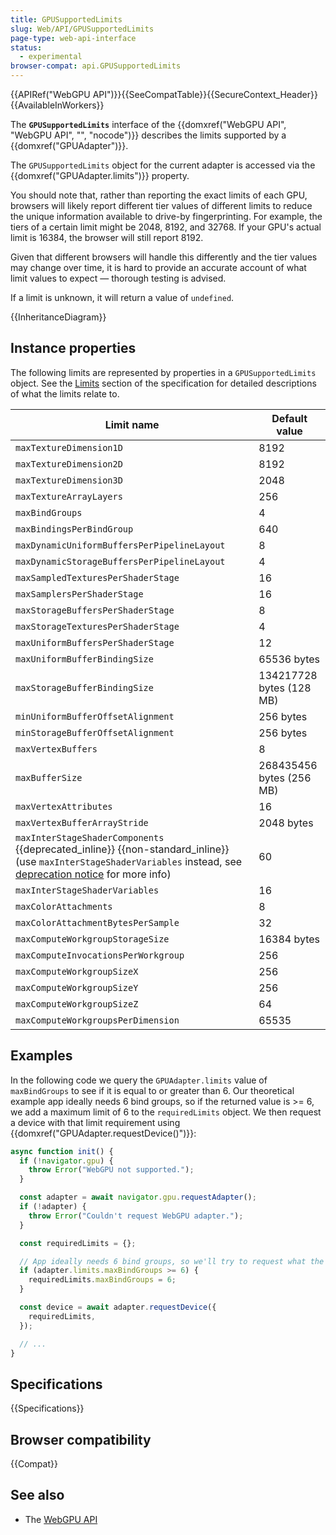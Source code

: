 ```yaml
---
title: GPUSupportedLimits
slug: Web/API/GPUSupportedLimits
page-type: web-api-interface
status:
  - experimental
browser-compat: api.GPUSupportedLimits
---
```


{{APIRef("WebGPU API")}}{{SeeCompatTable}}{{SecureContext_Header}}{{AvailableInWorkers}}

The **`GPUSupportedLimits`** interface of the {{domxref("WebGPU API", "WebGPU API", "", "nocode")}} describes the limits supported by a {{domxref("GPUAdapter")}}.

The `GPUSupportedLimits` object for the current adapter is accessed via the {{domxref("GPUAdapter.limits")}} property.

You should note that, rather than reporting the exact limits of each GPU, browsers will likely report different tier values of different limits to reduce the unique information available to drive-by fingerprinting. For example, the tiers of a certain limit might be 2048, 8192, and 32768. If your GPU's actual limit is 16384, the browser will still report 8192.

Given that different browsers will handle this differently and the tier values may change over time, it is hard to provide an accurate account of what limit values to expect — thorough testing is advised.

If a limit is unknown, it will return a value of `undefined`.

{{InheritanceDiagram}}

## Instance properties

The following limits are represented by properties in a `GPUSupportedLimits` object. See the [Limits](https://gpuweb.github.io/gpuweb/#limits) section of the specification for detailed descriptions of what the limits relate to.

| Limit name                                                                                                                                                                                                                                                            | Default value            |
| --------------------------------------------------------------------------------------------------------------------------------------------------------------------------------------------------------------------------------------------------------------------- | ------------------------ |
| `maxTextureDimension1D`                                                                                                                                                                                                                                               | 8192                     |
| `maxTextureDimension2D`                                                                                                                                                                                                                                               | 8192                     |
| `maxTextureDimension3D`                                                                                                                                                                                                                                               | 2048                     |
| `maxTextureArrayLayers`                                                                                                                                                                                                                                               | 256                      |
| `maxBindGroups`                                                                                                                                                                                                                                                       | 4                        |
| `maxBindingsPerBindGroup`                                                                                                                                                                                                                                             | 640                      |
| `maxDynamicUniformBuffersPerPipelineLayout`                                                                                                                                                                                                                           | 8                        |
| `maxDynamicStorageBuffersPerPipelineLayout`                                                                                                                                                                                                                           | 4                        |
| `maxSampledTexturesPerShaderStage`                                                                                                                                                                                                                                    | 16                       |
| `maxSamplersPerShaderStage`                                                                                                                                                                                                                                           | 16                       |
| `maxStorageBuffersPerShaderStage`                                                                                                                                                                                                                                     | 8                        |
| `maxStorageTexturesPerShaderStage`                                                                                                                                                                                                                                    | 4                        |
| `maxUniformBuffersPerShaderStage`                                                                                                                                                                                                                                     | 12                       |
| `maxUniformBufferBindingSize`                                                                                                                                                                                                                                         | 65536 bytes              |
| `maxStorageBufferBindingSize`                                                                                                                                                                                                                                         | 134217728 bytes (128 MB) |
| `minUniformBufferOffsetAlignment`                                                                                                                                                                                                                                     | 256 bytes                |
| `minStorageBufferOffsetAlignment`                                                                                                                                                                                                                                     | 256 bytes                |
| `maxVertexBuffers`                                                                                                                                                                                                                                                    | 8                        |
| `maxBufferSize`                                                                                                                                                                                                                                                       | 268435456 bytes (256 MB) |
| `maxVertexAttributes`                                                                                                                                                                                                                                                 | 16                       |
| `maxVertexBufferArrayStride`                                                                                                                                                                                                                                          | 2048 bytes               |
| `maxInterStageShaderComponents` {{deprecated_inline}} {{non-standard_inline}} (use `maxInterStageShaderVariables` instead, see [deprecation notice](https://developer.chrome.com/blog/new-in-webgpu-133#deprecate_maxinterstageshadercomponents_limit) for more info) | 60                       |
| `maxInterStageShaderVariables`                                                                                                                                                                                                                                        | 16                       |
| `maxColorAttachments`                                                                                                                                                                                                                                                 | 8                        |
| `maxColorAttachmentBytesPerSample`                                                                                                                                                                                                                                    | 32                       |
| `maxComputeWorkgroupStorageSize`                                                                                                                                                                                                                                      | 16384 bytes              |
| `maxComputeInvocationsPerWorkgroup`                                                                                                                                                                                                                                   | 256                      |
| `maxComputeWorkgroupSizeX`                                                                                                                                                                                                                                            | 256                      |
| `maxComputeWorkgroupSizeY`                                                                                                                                                                                                                                            | 256                      |
| `maxComputeWorkgroupSizeZ`                                                                                                                                                                                                                                            | 64                       |
| `maxComputeWorkgroupsPerDimension`                                                                                                                                                                                                                                    | 65535                    |

## Examples

In the following code we query the `GPUAdapter.limits` value of `maxBindGroups` to see if it is equal to or greater than 6. Our theoretical example app ideally needs 6 bind groups, so if the returned value is >= 6, we add a maximum limit of 6 to the `requiredLimits` object. We then request a device with that limit requirement using {{domxref("GPUAdapter.requestDevice()")}}:

```js
async function init() {
  if (!navigator.gpu) {
    throw Error("WebGPU not supported.");
  }

  const adapter = await navigator.gpu.requestAdapter();
  if (!adapter) {
    throw Error("Couldn't request WebGPU adapter.");
  }

  const requiredLimits = {};

  // App ideally needs 6 bind groups, so we'll try to request what the app needs
  if (adapter.limits.maxBindGroups >= 6) {
    requiredLimits.maxBindGroups = 6;
  }

  const device = await adapter.requestDevice({
    requiredLimits,
  });

  // ...
}
```

## Specifications

{{Specifications}}

## Browser compatibility

{{Compat}}

## See also

- The [WebGPU API](/en-US/docs/Web/API/WebGPU_API)
